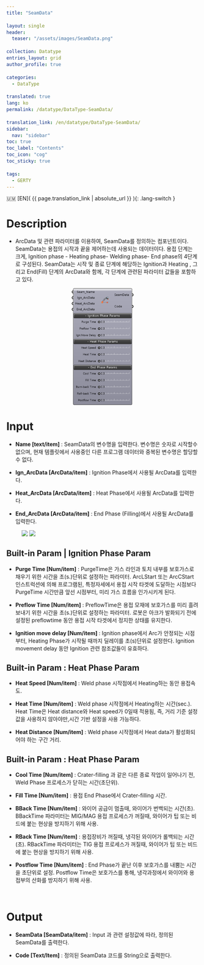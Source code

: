 ```yaml
---
title: "SeamData"

layout: single
header:
  teaser: "/assets/images/SeamData.png"

collection: Datatype
entries_layout: grid
author_profile: true

categories:
  - DataType

translated: true
lang: ko
permalink: /datatype/DataType-SeamData/

translation_link: /en/datatype/DataType-SeamData/
sidebar:
  nav: "sidebar"
toc: true
toc_label: "Contents"
toc_icon: "cog"
toc_sticky: true

tags: 
  - GERTY
---
```


:us_outlying_islands: [EN]( {{ page.translation_link | absolute_url }} ){: .lang-switch }

# Description

* ArcData 및 관련 파라미터를 이용하여, SeamData를 정의하는 컴포넌트이다. 
SeamData는 용접의 시작과 끝을 제어하는데 사용되는 데이터이다. 용접 단계는 크게, Ignition phase - Heating phase- Welding phase- End phase의 4단계로 구성된다. SeamData는 시작 및 종료 단계에 해당하는 Ignition과 Heating , 그리고 End(Fill) 단계의 ArcData와 함께, 각 단계에 관련된 파라미터 값들을 포함하고 있다.

<p align="center">  <img src="/assets/images/SeamData.png" align="center" width="32%"></p>

# Input

* **Name [text/item]** : SeamData의 변수명을 입력한다. 변수명은 숫자로 시작할수 없으며, 현재 템플릿에서 사용중인 다른 프로그램 데이터와 중복된 변수명은 할당할 수 없다.

* **Ign_ArcData [ArcData/item]** : Ignition Phase에서 사용될 ArcData를 입력한다.

* **Heat_ArcData [ArcData/item]** : Heat Phase에서 사용될 ArcData를 입력한다.

* **End_ArcData [ArcData/item]** : End Phase (Filling)에서 사용될 ArcData를 입력한다.

<figure class="half">
    <a href="https://b-at.kr/wp-content/uploads/2023/05/Untitled-1.png"><img src="https://b-at.kr/wp-content/uploads/2023/05/Untitled-1.png"></a>
    <a href="https://b-at.kr/wp-content/uploads/2023/05/Untitled-1.png"><img src="https://b-at.kr/wp-content/uploads/2023/05/Untitled-1.png"></a>
</figure>

## Built-in Param | Ignition Phase Param

* **Purge Time [Num/item]** : PurgeTime은 가스 라인과 토치 내부를 보호가스로 채우기 위한 시간을 초(s.)단위로 설정하는 파라미터. ArcLStart 또는 ArcCStart 인스트럭션에 의해 프로그램된, 특정자세에서 용접 시작 타겟에 도달하는 시점보다 PurgeTime 시간만큼 앞선 시점부터, 미리 가스 흐름을 인가시키게 된다.

* **Preflow Time [Num/item]** : PreflowTime은 용접 모재에 보호가스를 미리 흘려보내기 위한 시간을 초(s.)단위로 설정하는 파라미터. 로봇은 아크가 발화되기 전에 설정된 preflowtime 동안 용접 시작 타겟에서 정지한 상태를 유지한다.

* **Ignition move delay [Num/item]** : Ignition phase에서 Arc가 안정되는 시점부터, Heating Phase가 시작될 때까지 딜레이를 초(s)단위로 설정한다. Ignition movement delay 동안 Ignition 관련 참조값들이 유효하다.


## Built-in Param : Heat Phase Param​

* **Heat Speed [Num/item]** : Weld phase 시작점에서 Heating하는 동안 용접속도.

* **Heat Time [Num/item]** : Weld phase 시작점에서 Heating하는 시간(sec.). Heat Time은 Heat distance와 Heat speed가 0일때 적용됨, 즉, 거리 기준 설정값을 사용하지 않아야만,시간 기반 설정을 사용 가능하다.

* **Heat Distance [Num/item]** : Weld phase 시작점에서 Heat data가 활성화되어야 하는 구간 거리.


## Built-in Param : Heat Phase Param​

* **Cool Time [Num/item]** : Crater-filling 과 같은 다른 종료 작업이 일어나기 전, Weld Phase 프로세스가 닫히는 시간(초단위).

* **Fill Time [Num/item]** : 용접 End Phase에서 Crater-filling 시간.

* **BBack Time [Num/item]** : 와이어 공급이 멈출때, 와이어가 번백되는 시간(초). BBackTime 파라미터는 MIG/MAG 용접 프로세스가 꺼질때, 와이어가 팁 또는 비드에 붙는 현상을 방지하기 위해 사용.

* **RBack Time [Num/item]** : 용접장비가 꺼질때, 냉각된 와이어가 롤백되는 시간(초). RBackTime 파라미터는 TIG 용접 프로세스가 꺼질때, 와이어가 팁 또는 비드에 붙는 현상을 방지하기 위해 사용.

* **Postflow Time [Num/item]** : End Phase가 끝난 이후 보호가스를 내뿜는 시간을 초단위로 설정. Postflow Time은 보호가스를 통해, 냉각과정에서 와이어와 용접부의 산화를 방지하기 위해 사용.


<br>

# Output

* **SeamData [SeamData/item]** : Input 과 관련 설정값에 따라, 정의된 SeamData를 출력한다.

* **Code [Text/Item]** : 정의된 SeamData 코드를 String으로 출력한다.
